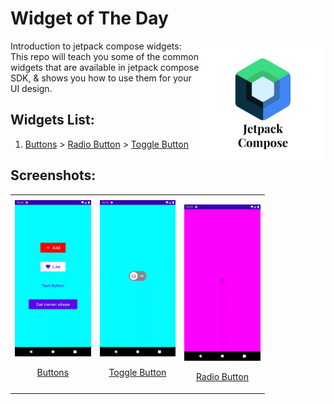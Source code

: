 # Widget of The Day

<img align="right" src="app/src/assets/thumbnail.png" height="200"></img>
Introduction to jetpack compose widgets: This repo will teach you some of the common widgets that are available in jetpack compose SDK, & shows you how to use them for your UI design.<br>
## Widgets List:

1. [Buttons](app/src/main/java/com/example/composewidgets/widgets/buttons/Buttons.kt) > [Radio Button](app/src/main/java/com/example/composewidgets/widgets/buttons/RadioButton.kt) > [Toggle Button](app/src/main/java/com/example/composewidgets/widgets/buttons/CustomToggleButton.kt)


## Screenshots:

<table align="center" style="margin: 0px auto;">
  <tr>
    <td>
        <div style="text-align: center;">
            <img src="app/src/assets/images/buttons.gif" height="250px"/>
            <p><a href="app/src/main/java/com/example/composewidgets/widgets/buttons/Buttons.kt" target="_blank">Buttons</a></p>
        </div>
    </td>
    <td>
        <div style="text-align: center;">
            <img src="app/src/assets/images/toggle.gif" height="250px"/>
            <p><a href="app/src/main/java/com/example/composewidgets/widgets/buttons/CustomToggleButton.kt" target="_blank">Toggle Button</a></p>
        </div>
    </td>
    <td>
        <div style="text-align: center;">
           <p> 
            <img src="app/src/assets/images/radio_button.gif" height="250px"/>
            <p><a href="app/src/main/java/com/example/composewidgets/widgets/buttons/RadioButton.kt" target="_blank">Radio Button</a></p>
           </p>
        </div>
    </td>
   
  </tr>
 
</table>
